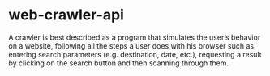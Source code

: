 # web-crawler-api
A crawler is best described as a program that simulates the user’s behavior on a website, following all the steps a user does with his browser such as entering search parameters (e.g. destination, date, etc.), requesting a result by clicking on the search button and then scanning through them.
